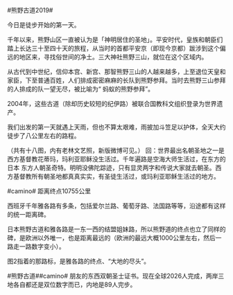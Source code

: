 #熊野古道2019#

今日是徒步开始的第一天。

千年以来，熊野山区一直被认为是「神明居住的圣地」。平安时代，皇族和朝臣们踏上长达三十至四十天的旅程，从当时的首都平安京（即现今京都）跋涉到这个偏远的地区来，寻找俗世间的净土。三大神社熊野三山，就位在这个区域内。

从古代到中世纪，信仰本宫、新宫、那智熊野三山的人越来越多，上至退位天皇和家臣，下至普通百姓，人们排成密密麻麻的长队到熊野参拜。当时去熊野三山参拜的人排成的队一望无尽，被比喻为“ 蚂蚁的熊野参拜”。

2004年，这些古道（除却历史较短的纪伊路）被联合国教科文组织登录为世界遗产。

我们出发的第一天就遇上天雨，但也不算太艰难，雨披加斗笠足以护体，全天大约徒步了八公里左右的路程。

（共有十八图，内有老林文艺照，新版微博可见。）
回：世界最出名朝圣地之一是西方基督教花蒂玛，玛利亚耶稣没生活过。千年遍路是空海大师生活过，在东方的日本
东方人朝圣奇特。明明没佛陀踪迹，只有显灵两字和传说大家就去朝圣。西方基督教所有朝圣地都真真实实，有圣徒生活过，或玛利亚耶稣生活过的地方。

#camino# 距离终点10755公里

西班牙千年雅各路有多条，包括爱尔兰路、葡萄牙路、法国路等等，沿途都有这样的统一距离碑。

日本熊野古道和雅各路是一东一西的结盟姐妹路，所以熊野道的终点也立了同样的碑，是欧洲以外唯一，也是距离最远的（欧洲的最远大概1000公里左右，然后一路走一路数字变小）。

图2指着的那路标，是雅各路的终点、“大地的尽头”。


#熊野古道##camino#
朋友的东西双朝圣士证书。现在全球2026人完成，两岸三地各自都还是双位数字而已，内地是89人完步。 ​​​
